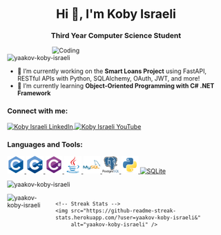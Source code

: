 <h1 align="center">Hi 👋, I'm Koby Israeli</h1>
<h3 align="center">Third Year Computer Science Student</h3>

<!-- Image on the right -->
<img align="right" alt="Coding" width="400" 
     src="https://img.etimg.com/thumb/width-1200,height-900,imgsize-638053,resizemode-75,msid-84146083/prime/technology-and-startups/booting-up-developer-economy-how-tech-startups-are-helping-coders-build-and-test-software-faster.jpg">

<!-- Profile views counter -->
<p align="left"> 
    <img src="https://komarev.com/ghpvc/?username=yaakov-koby-israeli&label=Profile%20views&color=0e75b6&style=flat" 
         alt="yaakov-koby-israeli" /> 
</p>

<!-- Current Projects and Learning -->
<ul>
    <li>🔭 I’m currently working on the <strong>Smart Loans Project</strong> using FastAPI, RESTful APIs with Python, SQLAlchemy, OAuth, JWT, and more!</li>
    <li>🌱 I’m currently learning <strong>Object-Oriented Programming with C# .NET Framework</strong></li>
</ul>

<h3 align="left">Connect with me:</h3>
<p align="left">
    <a href="https://linkedin.com/in/kobi-israeli" target="blank">
        <img align="center" src="https://raw.githubusercontent.com/rahuldkjain/github-profile-readme-generator/master/src/images/icons/Social/linked-in-alt.svg" 
             alt="Koby Israeli LinkedIn" height="30" width="40" />
    </a>
    <a href="https://youtube.com/@kobeats99?si=BP62u-DarpczkiSQ" target="blank">
        <img align="center" src="https://raw.githubusercontent.com/rahuldkjain/github-profile-readme-generator/master/src/images/icons/Social/youtube.svg" 
             alt="Koby Israeli YouTube" height="30" width="40" />
    </a>
</p>

<h3 align="left">Languages and Tools:</h3>
<p align="left">
    <!-- C Programming -->
    <a href="https://www.cprogramming.com/" target="_blank" rel="noreferrer"> 
        <img src="https://raw.githubusercontent.com/devicons/devicon/master/icons/c/c-original.svg" alt="C" width="40" height="40"/>
    </a> 
    <!-- C++ -->
    <a href="https://www.w3schools.com/cpp/" target="_blank" rel="noreferrer"> 
        <img src="https://raw.githubusercontent.com/devicons/devicon/master/icons/cplusplus/cplusplus-original.svg" alt="C++" width="40" height="40"/>
    </a>
    <!-- C# -->
    <a href="https://www.w3schools.com/cs/" target="_blank" rel="noreferrer"> 
        <img src="https://raw.githubusercontent.com/devicons/devicon/master/icons/csharp/csharp-original.svg" alt="C#" width="40" height="40"/>
    </a>
    <!-- Java -->
    <a href="https://www.java.com" target="_blank" rel="noreferrer"> 
        <img src="https://raw.githubusercontent.com/devicons/devicon/master/icons/java/java-original.svg" alt="Java" width="40" height="40"/>
    </a>
    <!-- MySQL -->
    <a href="https://www.mysql.com/" target="_blank" rel="noreferrer"> 
        <img src="https://raw.githubusercontent.com/devicons/devicon/master/icons/mysql/mysql-original-wordmark.svg" alt="MySQL" width="40" height="40"/>
    </a>
    <!-- PostgreSQL -->
    <a href="https://www.postgresql.org" target="_blank" rel="noreferrer"> 
        <img src="https://raw.githubusercontent.com/devicons/devicon/master/icons/postgresql/postgresql-original-wordmark.svg" alt="PostgreSQL" width="40" height="40"/>
    </a>
    <!-- Python -->
    <a href="https://www.python.org" target="_blank" rel="noreferrer"> 
        <img src="https://raw.githubusercontent.com/devicons/devicon/master/icons/python/python-original.svg" alt="Python" width="40" height="40"/>
    </a>
    <!-- SQLite -->
    <a href="https://www.sqlite.org/" target="_blank" rel="noreferrer"> 
        <img src="https://www.vectorlogo.zone/logos/sqlite/sqlite-icon.svg" alt="SQLite" width="40" height="40"/>
    </a>
</p>

<!-- Top Languages -->
<p align="left">
    <img src="https://github-readme-stats.vercel.app/api/top-langs?username=yaakov-koby-israeli&show_icons=true&locale=en&layout=compact" 
         alt="yaakov-koby-israeli" />
</p>

<!-- Stats and Streak Side by Side -->
<div style="display: flex; justify-content: center; gap: 20px;">
    <!-- Stats -->
    <img src="https://github-readme-stats.vercel.app/api?username=yaakov-koby-israeli&show_icons=true&locale=en" 
         alt="yaakov-koby-israeli" />
    
    <!-- Streak Stats -->
    <img src="https://github-readme-streak-stats.herokuapp.com/?user=yaakov-koby-israeli&" 
         alt="yaakov-koby-israeli" />
</div>
